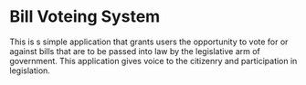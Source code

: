 
# Bill Voteing System

This is s simple application that grants users the opportunity to vote for or against bills that are to be passed into law by the legislative arm of government. This application gives voice to the citizenry and participation in legislation.
